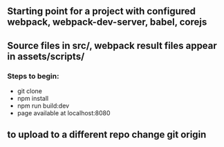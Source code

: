 ## Starting point for a project with configured webpack, webpack-dev-server, babel, corejs

## Source files in src/, webpack result files appear in assets/scripts/

### Steps to begin:

- git clone
- npm install
- npm run build:dev
- page available at localhost:8080

## to upload to a different repo change git origin

